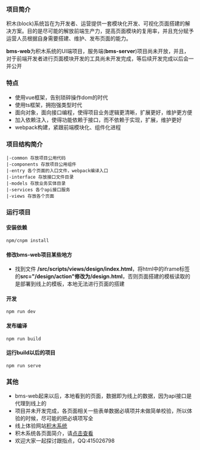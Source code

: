 ### 项目简介

积木(block)系统旨在为开发者、运营提供一套模块化开发、可视化页面搭建的解决方案。目的是尽可能的解放前端生产力，提高页面模块的复用率，并且充分赋予运营人员根据自身需要搭建、维护、发布页面的能力。

**bms-web**为积木系统的UI端项目，服务端(**bms-server**)项目尚未开放，并且，对于前端开发者进行页面模块开发的工具尚未开发完成，等后续开发完成以后会一并公开

### 特点

- 使用vue框架，告别琐碎操作dom的时代
- 使用ts框架，拥抱强类型时代
- 面向对象，面向接口编程，使得项目业务逻辑更清晰，扩展更好，维护更方便
- 加入依赖注入，使得功能依赖于接口，而不依赖于实现，扩展，维护更好
- webpack构建，紧跟前端模块化、组件化进程

### 项目结构简介

```
|-common 存放项目公用代码
|-components 存放项目公用组件
|-entry 各个页面的入口文件，webpack编译入口
|-interface 存放接口文件目录
|-models 存放业务实体目录
|-services 各个api接口服务
|-views 存放各个页面
```

### 运行项目

#### 安装依赖

```
npm/cnpm install
```

#### 修改bms-web项目某些地方

- 找到文件 **/src/scripts/views/design/index.html**，将html中的iframe标签的**src="/design/action"**修改为**/design.html**，否则页面搭建的模板读取的是部署到线上的模板，本地无法进行页面的搭建

#### 开发

```
npm run dev
```

#### 发布编译

```
npm run build
```
#### 运行build以后的项目

```
npm run serve
```
### 其他

- bms-web起来以后，本地看到的页面，数据即为线上的数据，因为api接口是代理到线上的
- 项目并未开发完成，各页面相关一些表单数据必填项并未做简单校验，所以体验的时候，尽可能的把必填项写全
- 线上体验网站[积木系统](http://www.51qututu.com)
- 积木系统各页面简介，请[点击查看](https://github.com/ljcheibao/bms-web/blob/master/docs/introduce.md)
- 欢迎大家一起探讨跟指点，QQ:415026798

